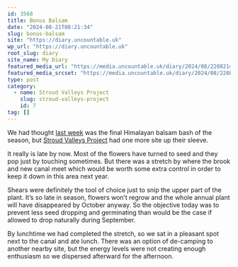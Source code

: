 ```yaml
---
id: 3568
title: Bonus Balsam
date: "2024-08-21T08:21:34"
slug: bonus-balsam
site: "https://diary.uncountable.uk"
wp_url: "https://diary.uncountable.uk"
root_slug: diary
site_name: My Diary
featured_media_url: "https://media.uncountable.uk/diary/2024/08/22082146/IMG20240821130545.webp"
featured_media_srcset: "https://media.uncountable.uk/diary/2024/08/22082146/IMG20240821130545-300x169.webp 300w, https://media.uncountable.uk/diary/2024/08/22082146/IMG20240821130545-1024x576.webp 1024w, https://media.uncountable.uk/diary/2024/08/22082146/IMG20240821130545-150x150.webp 150w, https://media.uncountable.uk/diary/2024/08/22082146/IMG20240821130545-640x360.webp 640w, https://media.uncountable.uk/diary/2024/08/22082146/IMG20240821130545.webp 2000w"
type: post
category:
  - name: Stroud Valleys Project
    slug: stroud-valleys-project
    id: 7
tag: []
---
```



<p>We had thought <a href="https://diary.uncountable.uk/2024/08/last-of-the-summer-balsam/" data-type="post" data-id="3559">last week</a> was the final Himalayan balsam bash of the season, but <a href="https://www.stroudvalleysproject.org/">Stroud Valleys Project</a> had one more site up their sleeve.</p>



<p>It really is late by now. Most of the flowers have turned to seed and they pop just by touching sometimes. But there was a stretch by where the brook and new canal meet which would be worth some extra control in order to keep it down in this area next year.</p>



<p>Shears were definitely the tool of choice just to snip the upper part of the plant.  It&#8217;s so late in season, flowers won&#8217;t regrow and the whole annual plant will have disappeared by October anyway.  So the objective today was to prevent less seed dropping and germinating than would be the case if allowed to drop naturally during September.</p>



<p>By lunchtime we had completed the stretch, so we sat in a pleasant spot next to the canal and ate lunch.  There was an option of de-camping to another nearby site, but the energy levels were not creating enough enthusiasm so we dispersed afterward for the afternoon.</p>
